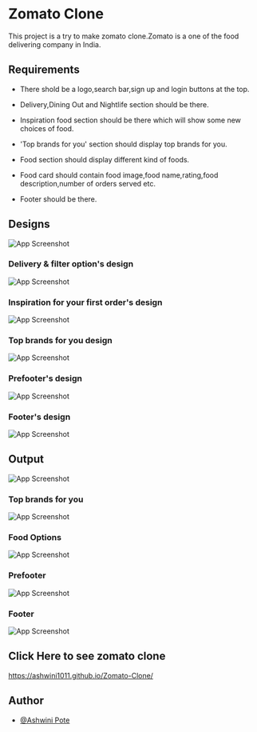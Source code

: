 
# Zomato Clone
This project is a try to make zomato clone.Zomato is a one of the food 
delivering company in India.

## Requirements

- There shold be a logo,search bar,sign up and login buttons at the top.

- Delivery,Dining Out and Nightlife section should be there.
- Inspiration food section should be there which will show some new choices of food.
- 'Top brands for you' section should display top brands for you.
- Food section should display different kind of foods.
- Food card should contain food image,food name,rating,food description,number of orders served etc.
- Footer should be there.


## Designs

![App Screenshot](https://github.com/Ashwini1011/Zomato-Clone/blob/master/zomato1.png)

### Delivery & filter option's design

![App Screenshot](https://github.com/Ashwini1011/Zomato-Clone/blob/master/zomato2.png)

### Inspiration for your first order's design

![App Screenshot](https://github.com/Ashwini1011/Zomato-Clone/blob/master/zomato3.png)
### Top brands for you design

![App Screenshot](https://github.com/Ashwini1011/Zomato-Clone/blob/master/zomato4.png)
### Prefooter's design

![App Screenshot](https://github.com/Ashwini1011/Zomato-Clone/blob/master/zomato5.png)

### Footer's design

![App Screenshot](https://github.com/Ashwini1011/Zomato-Clone/blob/master/zomato6.png)

## Output

![App Screenshot](https://github.com/Ashwini1011/Zomato-Clone/blob/master/zomato-1-1%20(2).png)
### Top brands for you
![App Screenshot](https://github.com/Ashwini1011/Zomato-Clone/blob/master/zomato-1-2.png)
### Food Options
![App Screenshot](https://github.com/Ashwini1011/Zomato-Clone/blob/master/zomato-1-3.png)
### Prefooter
![App Screenshot](https://github.com/Ashwini1011/Zomato-Clone/blob/master/zomato-1-4.png)
### Footer
![App Screenshot](https://github.com/Ashwini1011/Zomato-Clone/blob/master/zomato-1-5.png)



## Click Here to see zomato clone
 https://ashwini1011.github.io/Zomato-Clone/

## Author

- [@Ashwini Pote](https://github.com/Ashwini1011)




